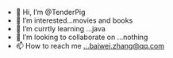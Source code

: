 - 👋 Hi, I’m @TenderPig
- 👀 I’m interested...movies and books
- 🌱 I’m currtly learning ...java
- 💞️ I’m looking to collaborate on ...nothing
- 📫 How to reach me ...baiwei.zhang@qq.com
